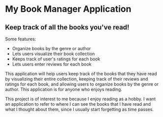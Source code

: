 # My Book Manager Application

## Keep track of all the books you've read!

Some features:
- Organize books by the genre or author
- Lets users visualize their book collection
- Keeps track of user's ratings for each book
- Lets users enter reviews for each book

This application will help users keep track of the books that they
have read by visualizing their entire collection, keeping track of their reviews and ratings for each book,
and allowing users to organize books by the genre or author. This application is for anyone who enjoys reading. 

This project is of interest to me because I enjoy reading as a hobby. I want an
application to refer to where I can see the books that I have read and what I thought about them, since I usually 
start forgetting as time passes.
